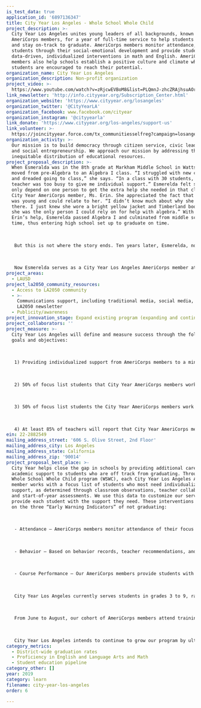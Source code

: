 ```yaml
---
is_test_data: true
application_id: '6897136347'
title: City Year Los Angeles - Whole School Whole Child
project_description: >-
  City Year Los Angeles unites young leaders of all backgrounds, known as
  AmeriCorps members, for a year of full-time service to help students succeed
  and stay on-track to graduate. AmeriCorps members monitor attendance, guide
  students through their social-emotional development and provide students with
  data-driven, individualized interventions in math and English. AmeriCorps
  members also help schools establish a positive culture and climate where
  students are encouraged to reach their potential.
organization_name: City Year Los Angeles
organization_description: Non-profit organization
project_video: >-
  https://www.youtube.com/watch?v=zRjcwEVBoM8&list=PLQmnJ-zhcZRAjhsuAOra6lTU9rHZiDAWo&index=3
link_newsletter: 'http://info.cityyear.org/Subscription_Center.html'
organization_website: 'https://www.cityyear.org/losangeles'
organization_twitter: '@CityYearLA'
organization_facebook: www.facebook.com/cityear
organization_instagram: '@cityyearla'
link_donate: 'https://www.cityyear.org/los-angeles/support-us'
link_volunteer: >-
  https://joincityyear.force.com/tx_communitiesselfreg?campaign=losangeles&campaign_deadline=deadline4&medium=nav-bar&source=cityyear.org
organization_activity: >-
  Our mission is to build democracy through citizen service, civic leadership
  and social entrepreneurship. We approach our mission by addressing the
  inequitable distribution of educational resources.
project_proposal_description: >-
  When Esmeralda was in the 8th grade at Markham Middle School in Watts, she was
  moved from pre-Algebra to an Algebra I class. “I struggled with new concepts
  and dreaded going to class,” she says. “In a class with 30 students, my
  teacher was too busy to give me individual support.” Esmerelda felt she could
  only depend on one person to get the extra help she needed in that class — her
  City Year AmeriCorps member, Ms. Erin. She appreciated the fact that Ms. Erin
  was young and could relate to her. “I didn’t know much about why she was
  there. I just knew she wore a bright yellow jacket and Timberland boots and
  she was the only person I could rely on for help with algebra.” With Ms.
  Erin’s help, Esmerelda passed Algebra I and culminated from middle school on
  time, thus entering high school set up to graduate on time.
   
   
   
   But this is not where the story ends. Ten years later, Esmerelda, now a college graduate from Cal State Northridge, attended a career fair where she saw a familiar yellow jacket hanging in one of the booths. She was instantly reminded of the impact that Ms. Erin left on her and approached the booth to learn more about City Year. “I learned that City Year AmeriCorps members are sent into schools to help kids like me realize their full potential; to be that role model we needed in our lives to gain the confidence we needed to pass our classes.”
   
   
   
   Now Esmerelda serves as a City Year Los Angeles AmeriCorps member at Santee Education Complex, not too far from Markham. “I know I am making a difference when I see my student, Hector, go from telling me not to waste my time with him because he’s ‘just going to fail’, to now opening up to me and finishing his assignments on time.” She is proud to wear the yellow jacket and be that friendly face her students rely on, like she had when she was in their shoes. “It doesn’t take a miracle to help students — it takes a caring adult who knows where they come from.”
project_areas:
  - LAUSD
project_la2050_community_resources:
  - Access to LA2050 community
  - >-
    Communications support, including traditional media, social media, and
    LA2050 newsletter
  - Publicity/awareness
project_innovation_stage: Expand existing program (expanding and continuing ongoing successful projects)
project_collaborators: ''
project_measure: >-
  City Year Los Angeles will define and measure success through the following
  goals and objectives: 
   
   
   
   1) Providing individualized support from AmeriCorps members to a minimum of 2,500 “focus list” students with approximately 15 hours of one-to-one targeted intervention per student
   
   
   
   2) 50% of focus list students that City Year AmeriCorps members work with in social emotional development demonstrate improvement in at least three of the Deveraux Student Strengths Assessment metrics
   
   
   
   3) 50% of focus list students the City Year AmeriCorps members work with in math and English improve failing grades, maintain passing grades, or meet/exceed their expected growth on the math and English Inventories assessment; and
   
   
   
   4) At least 85% of teachers will report that City Year AmeriCorps members a) improve the academic performance of the students they tutor, b) improve the confidence of the students they tutor, and c) foster a positive environment for learning.
ein: 22-2882549
mailing_address_street: '606 S. Olive Street, 2nd Floor'
mailing_address_city: Los Angeles
mailing_address_state: California
mailing_address_zip: '90014'
project_proposal_best_place: >-
  City Year helps close the gap in schools by providing additional care and
  academic support to students who are off track from graduating. Through our
  Whole School Whole Child program (WSWC), each City Year Los Angeles AmeriCorps
  member works with a focus list of students who most need individualized
  support, as determined through classroom observations, teacher collaboration
  and start-of-year assessments. We use this data to customize our services to
  provide each student with the support they need. These interventions are based
  on the three “Early Warning Indicators” of not graduating:
   
   
   
   - Attendance — AmeriCorps members monitor attendance of their focus list students, call home when students are absent, and have conversations with students to give them the support they need to arrive at school every day.
   
   
   
   - Behavior — Based on behavior records, teacher recommendations, and an assessment administered at the start of the year, each AmeriCorps member identifies a cohort of students who need additional social-emotional support, which includes goal-setting and self-reflection exercises.
   
   
   
   - Course Performance — Our AmeriCorps members provide students with individualized, one-to-one academic support, providing students with the high-quality, data-driven interventions in English and math.
   
   
   
   City Year Los Angeles currently serves students in grades 3 to 9, ranging in age from 8-15 years old, living in the Los Angeles neighborhoods of Boyle Heights, Westlake/Koreatown, South L.A and Watts. Twenty-five percent are English-Language Learners and 99% percent qualify for free or reduced-price lunch. This year we will provide individualized intervention to more than 2,600 students, whole class support to more than 12,000 students, and whole school support to more than 25,000 students.
   
   
   
   From June to August, our cohort of AmeriCorps members attend trainings and prepare for service. At the start of the school year, our AmeriCorps members are deployed in teams to schools across Los Angeles. Between September and October, our AmeriCorps members administer start-of-year assessments to students and their focus list students are determined. From that point, throughout the year, AmeriCorps members design and implement the individualized interventions in math and English, which are customized for their focus list students based on their assessment results. In May, students take their last round of inventories to assess their growth.
   
   
   
   City Year Los Angeles intends to continue to grow our program by ultimately making our WSWC program available to more schools within LAUSD. It has been proven that the more contact a student has with City Year throughout their academic career, the more of an impact we will have on their academic success. This year, City Year is present in 32 schools in Los Angeles — the highest number of school we have served in a single year since beginning in 2007.
category_metrics:
  - District-wide graduation rates
  - Proficiency in English and Language Arts and Math
  - Student education pipeline
category_other: []
year: 2019
category: learn
filename: city-year-los-angeles
order: 6

---
```

